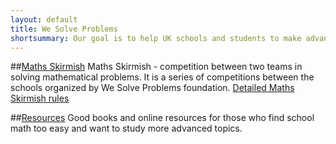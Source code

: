 ```yaml
---
layout: default
title: We Solve Problems
shortsummary: Our goal is to help UK schools and students to make advanced math more popular. 
---
```


##[Maths Skirmish](/rules.html)
Maths Skirmish - competition between two teams in solving mathematical problems. 
It is a series of competitions between the schools organized by We Solve Problems foundation.
[Detailed Maths Skirmish rules](/rules.html)

##[Resources](/resources.html)
Good books and online resources for those who find school math too easy and want to study more advanced topics.
